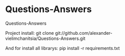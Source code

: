 # Questions-Answers
Questions-Answers

Project install:
git clone git://github.com/alexander-vielimchanitsia/Questions-Answers.git

And for install all librarys:
pip install -r requirements.txt
